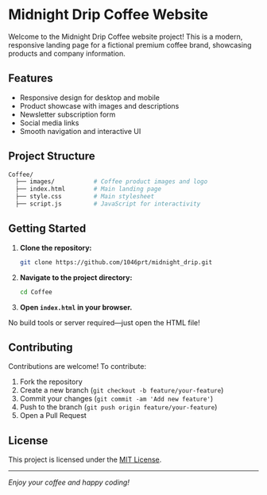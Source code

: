 # Midnight Drip Coffee Website

Welcome to the Midnight Drip Coffee website project! This is a modern, responsive landing page for a fictional premium coffee brand, showcasing products and company information.

## Features

- Responsive design for desktop and mobile
- Product showcase with images and descriptions
- Newsletter subscription form
- Social media links
- Smooth navigation and interactive UI

## Project Structure

```bash
Coffee/
  ├── images/           # Coffee product images and logo
  ├── index.html        # Main landing page
  ├── style.css         # Main stylesheet
  ├── script.js         # JavaScript for interactivity
```

## Getting Started

1. **Clone the repository:**

   ```bash
   git clone https://github.com/1046prt/midnight_drip.git
   ```

2. **Navigate to the project directory:**

   ```bash
   cd Coffee
   ```

3. **Open `index.html` in your browser.**

No build tools or server required—just open the HTML file!

## Contributing

Contributions are welcome! To contribute:

1. Fork the repository
2. Create a new branch (`git checkout -b feature/your-feature`)
3. Commit your changes (`git commit -am 'Add new feature'`)
4. Push to the branch (`git push origin feature/your-feature`)
5. Open a Pull Request

## License

This project is licensed under the [MIT License](https://github.com/1046prt/midnight_drip/blob/main/LICENSE).

---

*Enjoy your coffee and happy coding!*
